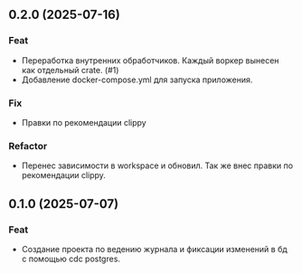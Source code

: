 ## 0.2.0 (2025-07-16)

### Feat

- Переработка внутренних обработчиков.  Каждый воркер вынесен как отдельный crate. (#1)
- Добавление docker-compose.yml для запуска приложения.

### Fix

- Правки по рекомендации clippy

### Refactor

- Перенес зависимости в workspace и обновил. Так же внес правки по рекомендации clippy.

## 0.1.0 (2025-07-07)

### Feat

- Создание проекта по ведению журнала и фиксации изменений в бд с помощью cdc postgres.
